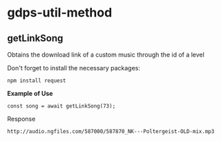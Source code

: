 # gdps-util-method

## getLinkSong

Obtains the download link of a custom music through the id of a level

Don't forget to install the necessary packages:

```
npm install request
```

**Example of Use** 
```
const song = await getLinkSong(73);
```

Response 
``` 
http://audio.ngfiles.com/587000/587870_NK---Poltergeist-OLD-mix.mp3
```

